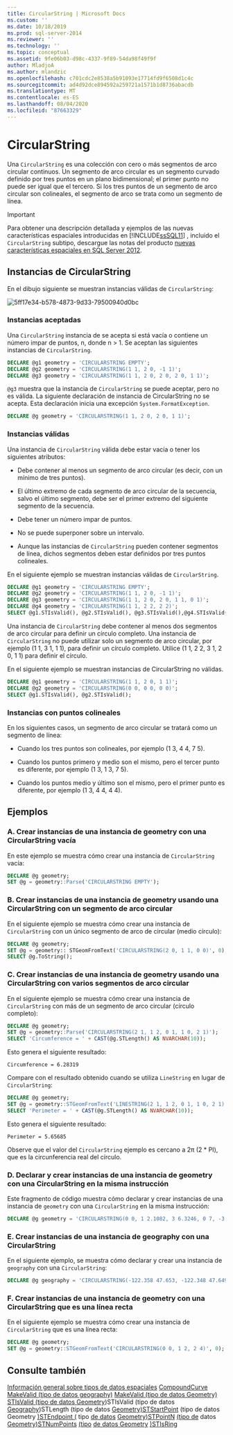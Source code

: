 ```yaml
---
title: CircularString | Microsoft Docs
ms.custom: ''
ms.date: 10/18/2019
ms.prod: sql-server-2014
ms.reviewer: ''
ms.technology: ''
ms.topic: conceptual
ms.assetid: 9fe06b03-d98c-4337-9f89-54da98f49f9f
author: MladjoA
ms.author: mlandzic
ms.openlocfilehash: c701cdc2e8538a5b91093e17714fd9f6508d1c4c
ms.sourcegitcommit: ad4d92dce894592a259721a1571b1d8736abacdb
ms.translationtype: MT
ms.contentlocale: es-ES
ms.lasthandoff: 08/04/2020
ms.locfileid: "87663329"
---
```

# <a name="circularstring"></a>CircularString
  Una `CircularString` es una colección con cero o más segmentos de arco circular continuos. Un segmento de arco circular es un segmento curvado definido por tres puntos en un plano bidimensional; el primer punto no puede ser igual que el tercero. Si los tres puntos de un segmento de arco circular son colineales, el segmento de arco se trata como un segmento de línea.

> [!IMPORTANT]
>  Para obtener una descripción detallada y ejemplos de las nuevas características espaciales introducidas en [!INCLUDE[ssSQL11](../../includes/sssql11-md.md)] , incluido el `CircularString` subtipo, descargue las notas del producto [nuevas características espaciales en SQL Server 2012](https://go.microsoft.com/fwlink/?LinkId=226407).

## <a name="circularstring-instances"></a>Instancias de CircularString
 En el dibujo siguiente se muestran instancias válidas de `CircularString`:

 ![](../../database-engine/media/5ff17e34-b578-4873-9d33-79500940d0bc.png "5ff17e34-b578-4873-9d33-79500940d0bc")

### <a name="accepted-instances"></a>Instancias aceptadas
 Una `CircularString` instancia de se acepta si está vacía o contiene un número impar de puntos, n, donde n > 1. Se aceptan las siguientes instancias de `CircularString`.

```sql
DECLARE @g1 geometry = 'CIRCULARSTRING EMPTY';
DECLARE @g2 geometry = 'CIRCULARSTRING(1 1, 2 0, -1 1)';
DECLARE @g3 geometry = 'CIRCULARSTRING(1 1, 2 0, 2 0, 2 0, 1 1)';
```

 `@g3` muestra que la instancia de `CircularString` se puede aceptar, pero no es válida. La siguiente declaración de instancia de CircularString no se acepta. Esta declaración inicia una excepción `System.FormatException`.

```sql
DECLARE @g geometry = 'CIRCULARSTRING(1 1, 2 0, 2 0, 1 1)';
```

### <a name="valid-instances"></a>Instancias válidas
 Una instancia de `CircularString` válida debe estar vacía o tener los siguientes atributos:

-   Debe contener al menos un segmento de arco circular (es decir, con un mínimo de tres puntos).

-   El último extremo de cada segmento de arco circular de la secuencia, salvo el último segmento, debe ser el primer extremo del siguiente segmento de la secuencia.

-   Debe tener un número impar de puntos.

-   No se puede superponer sobre un intervalo.

-   Aunque las instancias de `CircularString` pueden contener segmentos de línea, dichos segmentos deben estar definidos por tres puntos colineales.

 En el siguiente ejemplo se muestran instancias válidas de `CircularString`.

```sql
DECLARE @g1 geometry = 'CIRCULARSTRING EMPTY';
DECLARE @g2 geometry = 'CIRCULARSTRING(1 1, 2 0, -1 1)';
DECLARE @g3 geometry = 'CIRCULARSTRING(1 1, 2 0, 2 0, 1 1, 0 1)';
DECLARE @g4 geometry = 'CIRCULARSTRING(1 1, 2 2, 2 2)';
SELECT @g1.STIsValid(), @g2.STIsValid(), @g3.STIsValid(),@g4.STIsValid();
```

 Una instancia de `CircularString` debe contener al menos dos segmentos de arco circular para definir un círculo completo. Una instancia de `CircularString` no puede utilizar solo un segmento de arco circular, por ejemplo (1 1, 3 1, 1 1), para definir un círculo completo. Utilice (1 1, 2 2, 3 1, 2 0, 1 1) para definir el círculo.

 En el siguiente ejemplo se muestran instancias de CircularString no válidas.

```sql
DECLARE @g1 geometry = 'CIRCULARSTRING(1 1, 2 0, 1 1)';
DECLARE @g2 geometry = 'CIRCULARSTRING(0 0, 0 0, 0 0)';
SELECT @g1.STIsValid(), @g2.STIsValid();
```

### <a name="instances-with-collinear-points"></a>Instancias con puntos colineales
 En los siguientes casos, un segmento de arco circular se tratará como un segmento de línea:

-   Cuando los tres puntos son colineales, por ejemplo (1 3, 4 4, 7 5).

-   Cuando los puntos primero y medio son el mismo, pero el tercer punto es diferente, por ejemplo (1 3, 1 3, 7 5).

-   Cuando los puntos medio y último son el mismo, pero el primer punto es diferente, por ejemplo (1 3, 4 4, 4 4).

## <a name="examples"></a>Ejemplos

### <a name="a-instantiating-a-geometry-instance-with-an-empty-circularstring"></a>A. Crear instancias de una instancia de geometry con una CircularString vacía
 En este ejemplo se muestra cómo crear una instancia de `CircularString` vacía:

```sql
DECLARE @g geometry;
SET @g = geometry::Parse('CIRCULARSTRING EMPTY');
```

### <a name="b-instantiating-a-geometry-instance-using-a-circularstring-with-one-circular-arc-segment"></a>B. Crear instancias de una instancia de geometry usando una CircularString con un segmento de arco circular
 En el siguiente ejemplo se muestra cómo crear una instancia de `CircularString` con un único segmento de arco de circular (medio círculo):

```sql
DECLARE @g geometry;
SET @g = geometry:: STGeomFromText('CIRCULARSTRING(2 0, 1 1, 0 0)', 0);
SELECT @g.ToString();
```

### <a name="c-instantiating-a-geometry-instance-using-a-circularstring-with-multiple-circular-arc-segments"></a>C. Crear instancias de una instancia de geometry usando una CircularString con varios segmentos de arco circular
 En el siguiente ejemplo se muestra cómo crear una instancia de `CircularString` con más de un segmento de arco circular (círculo completo):

```sql
DECLARE @g geometry;
SET @g = geometry::Parse('CIRCULARSTRING(2 1, 1 2, 0 1, 1 0, 2 1)');
SELECT 'Circumference = ' + CAST(@g.STLength() AS NVARCHAR(10));  
```

 Esto genera el siguiente resultado:

```
Circumference = 6.28319
```

 Compare con el resultado obtenido cuando se utiliza `LineString` en lugar de `CircularString`:

```sql
DECLARE @g geometry;
SET @g = geometry::STGeomFromText('LINESTRING(2 1, 1 2, 0 1, 1 0, 2 1)', 0);
SELECT 'Perimeter = ' + CAST(@g.STLength() AS NVARCHAR(10));
```

 Esto genera el siguiente resultado:

```
Perimeter = 5.65685
```

 Observe que el valor del `CircularString` ejemplo es cercano a 2&#x03c0; (2 * PI), que es la circunferencia real del círculo.

### <a name="d-declaring-and-instantiating-a-geometry-instance-with-a-circularstring-in-the-same-statement"></a>D. Declarar y crear instancias de una instancia de geometry con una CircularString en la misma instrucción
 Este fragmento de código muestra cómo declarar y crear instancias de una instancia de `geometry` con una `CircularString` en la misma instrucción:

```sql
DECLARE @g geometry = 'CIRCULARSTRING(0 0, 1 2.1082, 3 6.3246, 0 7, -3 6.3246, -1 2.1082, 0 0)';
```

### <a name="e-instantiating-a-geography-instance-with-a-circularstring"></a>E. Crear instancias de una instancia de geography con una CircularString
 En el siguiente ejemplo, se muestra cómo declarar y crear una instancia de `geography` con una `CircularString`:

```sql
DECLARE @g geography = 'CIRCULARSTRING(-122.358 47.653, -122.348 47.649, -122.348 47.658, -122.358 47.658, -122.358 47.653)';
```

### <a name="f-instantiating-a-geometry-instance-with-a-circularstring-that-is-a-straight-line"></a>F. Crear instancias de una instancia de geometry con una CircularString que es una línea recta
 En el siguiente ejemplo se muestra cómo crear una instancia de `CircularString` que es una línea recta:

```sql
DECLARE @g geometry;
SET @g = geometry::STGeomFromText('CIRCULARSTRING(0 0, 1 2, 2 4)', 0);
```

## <a name="see-also"></a>Consulte también
 [Información general sobre tipos de datos espaciales](spatial-data-types-overview.md) [CompoundCurve](compoundcurve.md) [MakeValid &#40;tipo de datos geography&#41;](/sql/t-sql/spatial-geography/makevalid-geography-data-type) [MakeValid &#40;tipo de datos Geometry&#41;](/sql/t-sql/spatial-geometry/makevalid-geometry-data-type) [STIsValid &#40;tipo de datos Geometry](/sql/t-sql/spatial-geometry/stisvalid-geometry-data-type)&#41;STIsValid &#40;tipo de datos [Geography](/sql/t-sql/spatial-geography/stisvalid-geography-data-type)&#41;STLength &#40;tipo de datos [Geometry&#41;STStartPoint](/sql/t-sql/spatial-geometry/stlength-geometry-data-type) &#40;tipo de datos Geometry [&#41;STEndpoint &#40;](/sql/t-sql/spatial-geometry/ststartpoint-geometry-data-type) tipo [de datos](/sql/t-sql/spatial-geometry/stisclosed-geometry-data-type) [Geometry&#41;STPointN](/sql/t-sql/spatial-geometry/stendpoint-geometry-data-type) [&#40;tipo de](/sql/t-sql/spatial-geometry/stpointonsurface-geometry-data-type) datos [Geometry&#41;STNumPoints](/sql/t-sql/spatial-geometry/stpointn-geometry-data-type) [&#40;tipo](linestring.md) [de datos Geometry](/sql/t-sql/spatial-geometry/stnumpoints-geometry-data-type) [&#41;STIsRing](/sql/t-sql/spatial-geometry/stisring-geometry-data-type)


